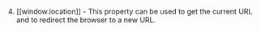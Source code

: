 
4. [[window.location]] - This property can be used to get the current URL and to redirect the browser to a new URL. 
